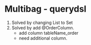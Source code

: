
# Multibag - querydsl
1. Solved by changing List to Set
2. Solved by add @OrderColumn.
   * add column tableName_order
   * need additional column.